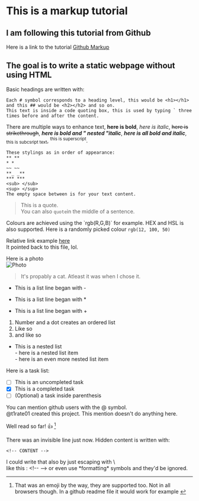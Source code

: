 # This is a markup tutorial  
## I am following this tutorial from Github  
Here is a link to the tutorial [Github Markup](https://docs.github.com/en/get-started/writing-on-github/getting-started-with-writing-and-formatting-on-github/basic-writing-and-formatting-syntax#links)  

## The goal is to write a static webpage without using HTML  
    
Basic headings are written with:  
```
Each # symbol corresponds to a heading level, this would be <h1></h1> 
and this ## would be <h2></h2> and so on.  
This text is inside a code quoting box, this is used by typing ` three times before and after the content.
```
  
There are multiple ways to enhance text, **here is bold**, *here is italic*, ~~here is strikethrough~~, **_here is bold and " nested "italic_**, ***here is all bold and italic***, <sub>this is subcsript text</sub>, <sup>this is superscript</sup>.  

```
These stylings as in order of appearance:  
** ** 
* *  
~~ ~~  
**_ _**  
*** ***  
<sub> </sub>  
<sup> </sup>  
The empty space between is for your text content.
```
  
> This is a quote.  
You can also `quote`in the middle of a sentence.

Colours are achieved using the \`rgb(R,G,B)\` for example. HEX and HSL is also supported. Here is a randomly picked colour `rgb(12, 100, 50)`  
  
Relative link example [here](/index.md)  
It pointed back to this file, lol.

Here is a photo  
![Photo](https://www.japantimes.co.jp/wp-content/uploads/2020/06/np_file_17403-200x200.jpeg)  
> It's propably a cat. Atleast it was when I chose it.
  
  
  

- This is a list line began with -
* This is a list line began with * 
+ This is a list line began with +

1. Number and a dot creates an ordered list  
2. Like so  
3. and like so  
  
* This is a nested list  
         - here is a nested list item  
                            - here is an even more nested list item  
  
Here is a task list:
- [ ] This is an uncompleted task
- [x] This is a completed task
- [ ] \(Optional) a task inside parenthesis
  
You can mention github users with the @ symbol.   
@t1rate01 created this project. This mention doesn't do anything here.
  
Well read so far! :+1:  [^1] 

[^1]: That was an emoji by the way, they are supported too. Not in all browsers though. In a github readme file it would work for example [^2] 
[^2]: That was a footnote  
  
<!-- This line is invisible -->
  
There was an invisible line just now. Hidden content is written with: 
``` 
<!-- CONTENT -->
```

I could write that also by just escaping with \   
like this : <\!-- --> or even use \*formatting\* symbols and they'd be ignored.  
  

  





